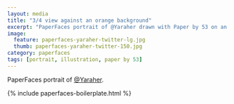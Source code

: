 ```yaml
---
layout: media
title: "3/4 view against an orange background"
excerpt: "PaperFaces portrait of @Yaraher drawn with Paper by 53 on an iPad."
image: 
  feature: paperfaces-yaraher-twitter-lg.jpg
  thumb: paperfaces-yaraher-twitter-150.jpg
category: paperfaces
tags: [portrait, illustration, paper by 53]
---
```


PaperFaces portrait of [@Yaraher](http://twitter.com/Yaraher).

{% include paperfaces-boilerplate.html %}